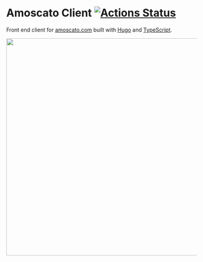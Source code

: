 # Amoscato Client [![Actions Status](https://github.com/namoscato/amoscato-client/workflows/ci/badge.svg)](https://github.com/namoscato/amoscato-client/actions?query=workflow%3Aci)

Front end client for [amoscato.com](https://amoscato.com/) built with [Hugo](https://gohugo.io/) and [TypeScript](https://www.typescriptlang.org/).

<a href="https://amoscato.com"><img src="https://i.imgur.com/mxa6GSU.jpg" width="573"></a>
